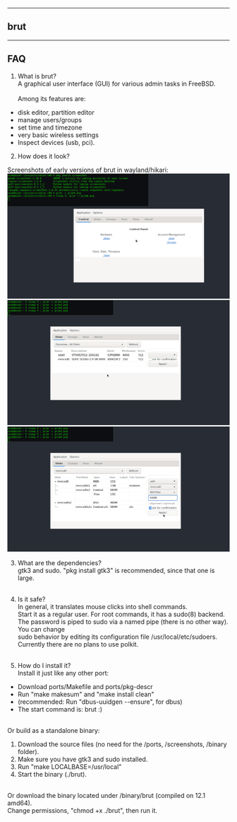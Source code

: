 
------------------------
brut
------------------------

-----------------------
FAQ
-----------------------

1. What is brut?<br>
A graphical user interface (GUI) for various admin tasks in FreeBSD.<br><br>
Among its features are:<br>
- disk editor, partition editor<br>
- manage users/groups<br>
- set time and timezone<br>
- very basic wireless settings<br>
- Inspect devices (usb, pci).<br>

2. How does it look?<br>

Screenshots of early versions of brut in wayland/hikari:
![](screenshot/grim8.png)
![](screenshot/grim1.png)
![](screenshot/grim4.png)


3. What are the dependencies?<br>
gtk3 and sudo. "pkg install gtk3" is recommended, since that one is large.<br><br>

4. Is it safe? <br>
In general, it translates mouse clicks into shell commands.<br>
Start it as a regular user. For root commands, it has a sudo(8) backend.<br>
The password is piped to sudo via a named pipe (there is no other way). You can change<br>
sudo behavior by editing its configuration file /usr/local/etc/sudoers.<br>
Currently there are no plans to use polkit.<br><br>

5. How do I install it?<br>
Install it just like any other port:<br>
- Download ports/Makefile and ports/pkg-descr<br>
- Run "make makesum" and "make install clean"<br>
- (recommended: Run "dbus-uuidgen --ensure", for dbus)<br>
- The start command is: brut :)<br><br>

Or build as a standalone binary:<br>
1. Download the source files (no need for the /ports, /screenshots, /binary folder).
2. Make sure you have gtk3 and sudo installed.<br>
3. Run "make LOCALBASE=/usr/local"<br>
4. Start the binary (./brut).<br><br>

Or download the binary located under /binary/brut (compiled on 12.1 amd64).<br>
Change permissions, "chmod +x ./brut", then run it.<br><br>


